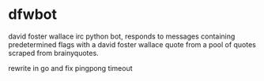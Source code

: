 # dfwbot

david foster wallace irc python bot, responds to messages containing predetermined flags with a david foster wallace quote from a pool of quotes scraped from brainyquotes.

rewrite in go and fix pingpong timeout
